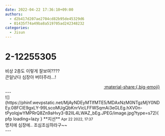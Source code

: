 ```yaml
---
date: 2022-04-22 17:36:10+09:00
authors:
  - d2b417d207ae2704cd82b95de45329d6
  - 01435f74a49ba8a519705ad242348232
categories:
  - Jisun
---
```


# 2-12255305

<div class="post-container" markdown="1">
<div class="content-container md-sidebar__scrollwrap" markdown="1">

비상 2층도 이렇게 잘보여????<br>큰일낫다 심장아 버텨주라...!

</div>
</div>

<div style="text-align: right;" markdown="1">
<a href="https://weverse.io/fromis9/fanpost/2-12255305" style="text-align: right;">:material-share:{.big-emoji}</a>
</div>
---

<div class="comments-container md-sidebar__scrollwrap" markdown="1">
<div class="comment" markdown="1">
<div class='id-container' markdown="1">
![](https://phinf.wevpstatic.net/MjAyNDEyMTlfMTE5/MDAxNzM0NTgzMjY0NDEy.08FClE9gxLY-99LscoMUgQbKnrVicLFFWSqmAi3eGLEg.hXV0n-tPyoIqjwYMPRrQ8Zn9aHvy3-B2llL4LWAZ_bEg.JPEG/image.jpg?type=s72){ pfp loading=lazy }
**<span class="artist">지선</span>** <small>Apr 22 2022, 17:37</small><br>
</div>
<div class='comment-body' markdown="1">
명치에 심장에.. 조심조심하라구~~
</div>
</div>
</div>
---
